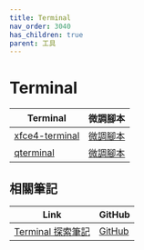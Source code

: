 ```yaml
---
title: Terminal
nav_order: 3040
has_children: true
parent: 工具
---
```



# Terminal

| Terminal | 微調腳本 |
| --- | --- |
| [xfce4-terminal](https://samwhelp.github.io/note-about-ultramarine/read/subject/tool/terminal/xfce4-terminal.html) | [微調腳本](https://github.com/samwhelp/ultramarine-adjustment/tree/main/prototype/main/tool-config/part/xfce4-terminal) |
| [qterminal](https://samwhelp.github.io/note-about-ultramarine/read/subject/tool/terminal/qterminal.html) | [微調腳本](https://github.com/samwhelp/ultramarine-adjustment/tree/main/prototype/main/tool-config/part/qterminal) |




## 相關筆記

| Link | GitHub |
| ---- | ------ |
| [Terminal 探索筆記](https://samwhelp.github.io/note-about-terminal/) | [GitHub](https://github.com/samwhelp/note-about-terminal) |
